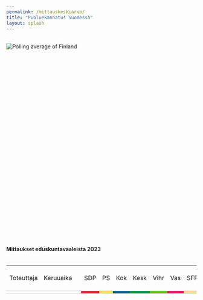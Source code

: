```yaml
---
permalink: /mittauskeskiarvo/
title: "Puoluekannatus Suomessa"
layout: splash
---
```


<br>
<div style="min-height:500px"><script type="text/javascript" defer src="https://datawrapper.dwcdn.net/sGVkR/embed.js?v=15" charset="utf-8"></script><noscript><img src="https://datawrapper.dwcdn.net/sGVkR/full.png" alt="Polling average of Finland" /></noscript></div>
<br>
<h4>Mittaukset eduskuntavaaleista 2023</h4>
<div style="overflow-x:auto;">
<table>
<tr style="text-align:center"><td style="text-align:left">Toteuttaja</td><td style="text-align:left">Keruuaika</td><td></td><td>SDP</td><td>PS</td><td>Kok</td><td>Kesk</td><td>Vihr</td><td>Vas</td><td>SFP</td><td>KD</td><td>Liik</td><td>Sin</td><td>Muut</td><td style="text-align:left">Otanta</td><td style="text-align:left">Ilmoitettu virhemarg.<br>(%-yks.)</td></tr>

<tr style="border-top:1px solid lightgrey; border-bottom:1px solid lightgrey">
<td style="background-color:white"></td>
<td colspan="2" style="background-color:white"></td>
<td style="background-color:#E11931"></td>
<td style="background-color:#FFDE55"></td>
<td style="background-color:#006288"></td>
<td style="background-color:#01954B"></td>
<td style="background-color:#61BF1A"></td>
<td style="background-color:#F00A64"></td>
<td style="background-color:#FFDD93"></td>
<td style="background-color:#18359B"></td>
<td style="background-color:#ae2375"></td>
<td style="background-color:#003680"></td>
<td style="background-color:grey"></td>
<td style="background-color:white"></td>
<td style="background-color:white"></td>
</tr>

<!--
<tr>
<td><a href="" target="_blank" rel="noopener"></a><a href=""><sup>[55]</sup></a></td>
<td></td>
<td></td>
<td style="background-color:#E1193133"></td>
<td></td>
<td></td>
<td></td>
<td></td>
<td></td>
<td></td>
<td></td>
<td></td>
<td></td>
<td></td>
<td></td>
<td></td>
</tr>
-->

</table>
